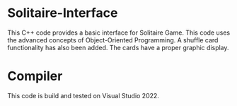 # Solitaire-Interface
This C++ code provides a basic interface for Solitaire Game. This code uses the advanced concepts of Object-Oriented Programming. A shuffle card functionality has also been added. The cards have a proper graphic display. 

# Compiler
This code is build and tested on Visual Studio 2022.
